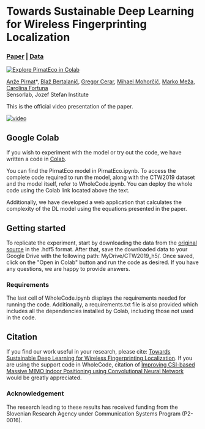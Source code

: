 # Towards Sustainable Deep Learning for Wireless Fingerprinting Localization

### [Paper](https://ieeexplore.ieee.org/document/9838464) | [Data](https://data.ieeemlc.org/Ds1Detail)

[![Explore PirnatEco in Colab](https://colab.research.google.com/assets/colab-badge.svg)](https://colab.research.google.com/github/anzepirnat/PirnatEco/blob/main/WholeCode.ipynb)<br>

[Anže Pirnat](https://sensorlab.ijs.si/people/apirnat/)\*,
[Blaž Bertalanič](https://sensorlab.ijs.si/people/bbertalanic/)\,
[Gregor Cerar](https://sensorlab.ijs.si/people/gcerar/),
[Mihael Mohorčič](https://sensorlab.ijs.si/people/mmohorcic/),
[Marko Meža](https://www.fe.uni-lj.si/o_fakulteti/imenik_zaposlenih/po_abecedi/199/),
[Carolina Fortuna](https://sensorlab.ijs.si/people/cfortuna/)<br>
Sensorlab, Jozef Stefan Institute

This is the official video presentation of the paper.

[![video](https://img.youtube.com/vi/r6ZTQBOlutM/0.jpg)](https://www.youtube.com/watch?v=r6ZTQBOlutM)

## Google Colab
If you wish to experiment with the model or try out the code, we have written a code in [Colab](https://colab.research.google.com/github/anzepirnat/PirnatEco/blob/main/WholeCode.ipynb). 

You can find the PirnatEco model in PirnatEco.ipynb. To access the complete code required to run the model, along with the CTW2019 dataset and the model itself, refer to WholeCode.ipynb. You can deploy the whole code using the Colab link located above the text.

Additionally, we have developed a web application that calculates the complexity of the DL model using the equations presented in the paper.

## Getting started
To replicate the experiment, start by downloading the data from the [original source](https://data.ieeemlc.org/Ds1Detail) in the .hdf5 format. After that, save the downloaded data to your Google Drive with the following path: MyDrive/CTW2019_h5/. Once saved, click on the "Open in Colab" button and run the code as desired. If you have any questions, we are happy to provide answers.


### Requirements
The last cell of WholeCode.ipynb displays the requirements needed for running the code. Additionally, a requirements.txt file is also provided which includes all the dependencies installed by Colab, including those not used in the code.

## Citation

If you find our work useful in your research, please cite: [Towards Sustainable Deep Learning for Wireless Fingerprinting Localization](https://ieeexplore.ieee.org/document/9838464).
If you are using the support code in WholeCode, citation of [Improving CSI-based Massive MIMO Indoor Positioning using Convolutional Neural Network](https://arxiv.org/abs/2102.03130) would be greatly appreciated.

### Acknowledgement

The research leading to these results has received funding from the Slovenian Research Agency under Communication Systems Program (P2-0016).
